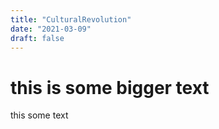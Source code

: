 ```yaml
---
title: "CulturalRevolution"
date: "2021-03-09"
draft: false
---
```


# this is some bigger text

this some text

